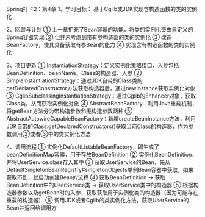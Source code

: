 Spring打卡2：第4章
1、学习目标：
基于Cglib或JDK实现含构造函数的类的实例化

2、回顾与计划
① 上一章扩充了Bean容器的功能，将类的实例化交由自定义的Spring容器实现
② 但并未考虑到带有参构造器的类的实例化
③ 改造BeanFactory，使其具备获取有参Bean的能力
④ 实现含有构造函数的类的实例化

3、项目更新
① InstantiationStrategy：定义实例化策略接口，入参包括BeanDefinition、beanName、Class的构造器、入参
② SimpleInstantiationStrategy：通过JDK自带的Class类的getDeclaredConstructor方法获取构造器后，通过newInstance获取实例化对象
③ CglibSubclassingInstantiationStrategy：通过Cglib的Enhancer对象，获取Class类，从而获取实例化对象
④ AbstractBeanFactory：利用Java重载机制，将getBean方法分为带构造参数和无构造参数两种
⑤ AbstractAutowireCapableBeanFactory：新增createBeanInstance方法，利用JDK自带的Class.getDeclaredConstructors()获取当前Class的构造器，作为参数调用②或者③中的类实例化方法

4、调用流程
① 实例化DefaultListableBeanFactory，即生成了beanDefinitionMap容器，用于存放BeanDefinition
② 实例化BeanDefinition，并将UserService.class存入其中
③ 获取UserService的Bean，先从DefaultSingletonBeanRegistry#singletonObjects单例Bean容器中获取，如果获取不到，就启动创建Bean的流程
④ 获取BeanDefinition -> 获取BeanDefinition中的UserService类 -> 获取UserService类中的构造器
⑤ 根据构造器参数以及getBean时的入参，获取获取用于实例化类的构造器（因为可能存在重载的构造器）
⑥ 调用JDK或者Cglib的类实例化方法，获取UserService的Bean并返回给调用方